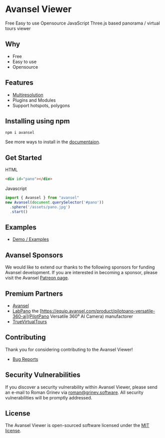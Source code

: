 # Avansel Viewer

Free Easy to use Opensource JavaScript Three.js based panorama / virtual tours viewer

## Why

* Free
* Easy to use
* Opensource

## Features

* [Multiresolution](https://avansel.github.io/documentation/#multires)
* Plugins and Modules
* Support hotspots, polygons


## Installing using npm

```
npm i avansel
```
See more ways to install in the [documentaion](https://avansel.github.io/documentation/).

## Get Started

HTML
```html
<div id="pano"></div>
```

Javascript
```javascript
import { Avansel } from "avansel"
new Avansel(document.querySelector('#pano'))
  .sphere('/assets/pano.jpg')
  .start()
```
## Examples

* [Demo / Examples](https://avansel.github.io/examples/)

## Avansel Sponsors

We would like to extend our thanks to the following sponsors for funding Avansel development. If you are interested in becoming a sponsor, please visit the Avansel [Patreon page](https://www.patreon.com/grinev).

## Premium Partners

* [Avansel](https://avansel.com)
* [LabPano](https://www.labpano.com/en/) the [https://equip.avansel.com/product/pilotpano-versatile-360-ai](PilotPano Versatile 360⁰ AI Camera) manufactorer
* [TrueVirtualTours](https://truevirtualtours.com)

## Contributing

Thank you for considering contributing to the Avansel Viewer! 
* [Bug Reports](https://github.com/avansel/viewer/issues)

## Security Vulnerabilities

If you discover a security vulnerability within Avansel Viewer, please send an e-mail to Roman Grinev via roman@grinev.software. All security vulnerabilities will be promptly addressed.

## License

The Avansel Viewer is open-sourced software licensed under the [MIT license](https://opensource.org/licenses/MIT).


